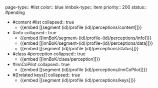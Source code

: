 page-type:: #list
color:: blue
innbok-type:: item
priority:: 200
status:: #pending

- #content #list
  collapsed:: true
	- {{embed [[segment (id)/profile (id)/perceptions/content]]}}
- #info
  collapsed:: true
	- {{embed [[innBoK/segment-(id)/profile-(id)/perceptions/info]]}}
	- {{embed [[innBoK/segment-(id)/profile-(id)/perceptions/data]]}}
	- {{embed [[segment (id)/profile (id)/perceptions/status]]}}
- #class #perception
  collapsed:: true
	- {{embed [[innBoK/class/perception]]}}
- #innCoPilot
  collapsed:: true
	- {{embed [[segment (id)/profile (id)/perceptions/innCoPilot]]}}
- #[[related keys]]
  collapsed:: true
	- {{embed [[segment (id)/profile (id)/perceptions/keys]]}}


